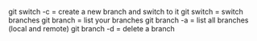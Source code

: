 git switch -c <branchname>	= create a new branch and switch to it
git switch <branchname>	= switch branches
git branch	= list your branches
git branch -a	= list all branches (local and remote)
git branch -d <branchname>	= delete a branch

